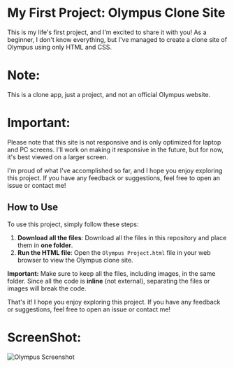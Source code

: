 # My First Project: Olympus Clone Site

This is my life's first project, and I'm excited to share it with you! As a beginner, I don't know everything, but I've managed to create a clone site of Olympus using only HTML and CSS.

# Note: 
This is a clone app, just a project, and not an official Olympus website.

# Important: 
Please note that this site is not responsive and is only optimized for laptop and PC screens. I'll work on making it responsive in the future, but for now, it's best viewed on a larger screen.

I'm proud of what I've accomplished so far, and I hope you enjoy exploring this project. If you have any feedback or suggestions, feel free to open an issue or contact me!

## How to Use

To use this project, simply follow these steps:

1. **Download all the files**: Download all the files in this repository and place them in **one folder**.
2. **Run the HTML file**: Open the `Olympus Project.html` file in your web browser to view the Olympus clone site.

**Important:** Make sure to keep all the files, including images, in the same folder. Since all the code is **inline** (not external), separating the files or images will break the code.

That's it! I hope you enjoy exploring this project. If you have any feedback or suggestions, feel free to open an issue or contact me!
# ScreenShot:
![Olympus Screenshot](https://github.com/user-attachments/assets/bab5c7f9-8172-4f8d-b5b7-9d1d214ec0c0)

